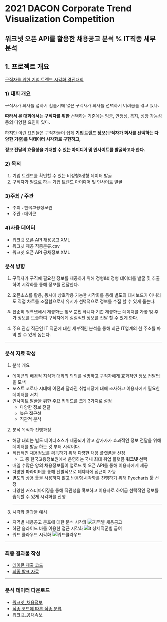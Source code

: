 # 2021 DACON Corporate Trend Visualization Competition

## 워크넷 오픈 API를 활용한 채용공고 분석 % IT직종 세부 분석

## 1. 프로젝트 개요

[구직자를 위한 기업 트렌드 시각화 경진대회](https://dacon.io/competitions/official/235866/overview/description)

### 1) 대회 개요

구직자가 회사를  접하기 힘들기에 많은 구직자가 회사를 선택하기 어려움을 겪고 있다.

**따라서 본 대회에서는 구직자를 위한** 선택하는 기준에는 임금, 안정성, 복지, 성장 가능성 등의 다양한 요인이 있다.

하지만 이런 요인들은 구직자들이 쉽게 **기업 트렌드 정보(구직자가 회사를 선택하는 다양한 기준)를 빅데이터 시각화로 구현하고,**

**정보 전달의 효율성을 기대할 수 있는 아이디어 및 인사이트를 발굴하고자 한다.**

 

### 2) 목적

1. 기업 트렌드를 확인할 수 있는 비정형&정형 데이터 발굴
2. 구직자가 필요로 하는 기업 트렌드 아이디어 및 인사이트 발굴

### 3)주최 /  주관

- 주최 : 한국고용정보원
- 주관 : 데이콘

### 4)사용 데이터

- 워크넷 오픈 API 채용공고.XML
- 워크넷 제공 직종분류.csv
- 워크넷 오픈 API 공채정보.XML


### 분석 방향
1. 구직자가 구직에 필요한 정보를 제공하기 위해 정형&비정형 데이터를 발굴 및 추출하여 시각화를 통해 정보를 전달한다.

2. 오픈소스를 활용, 동시에 상호작용 가능한 시각화를 통해 별도의 대시보드가 아니라도 직접 차트를 조절함으로서 유저가 선택적으로 정보를 수집 할 수 있게 돕는다.

3. 단순히 워크넷에서 제공하는 정보 뿐만 아니라 기존 제공하는 데이터를 가공 및 추가 정보를 도출하여 구직자에게 실질적인 정보를 전달 할 수 있게 한다.  

4. 주요 관심 직군인 IT 직군에 대한 세부적인 분석을 통해 최근 IT업계의 현 주소를 파악 할 수 있게 돕는다.

<hr>


### 분석 자료 작성
1. 분석 개요
- 데이콘의 배경적 지식과 대회의 의의를 설명하고 구직자에게 효과적인 정보 전달법을 모색
- 포스트 코로나 시대에 이전과 달라진 취업시장에 대해 조사하고 이용자에게 필요한 데이터를 서치
- 인사이트 발굴을 위한 주요 키워드를 크게 3가지로 설정
  - 다양한 정보 전달
  - 높은 접근성
  - 직관적 분석

2. 분석 목적과 진행과정
- 해당 대회는 별도 데이터소스가 제공되지 않고 참가자가 효과적인 정보 전달을 위해 데이터를 발굴 하는 것 부터 시작이다.
- 직접적인 채용정보를 획득하기 위해 다양한 채용 플랫폼을 선정
  - 그 중 한국고용정보원에서 운영하는 국내 최대 취업 플랫폼 <strong>워크넷</strong> 선택
- 매일 수많은 양의 채용정보들이 업로드 및 오픈 API를 통해 이용자에게 제공
- 다양한 파라미터를 통해 선별적으로 데이터에 접근이 가능
- 별도의 상용 툴을 사용하지 않고 반응형 시각화를 진행하기 위해 [Pyecharts](https://pyecharts.org/#/) 툴 선정
- 다양한 커스터마이징을 통해 직관성을 확보하고 이용자로 하여금 선택적인 정보를 습득할 수 있게 시각화를 진행
  <hr>

3. 시각화 결과물 예시
  - 지역별 채용공고 분포에 대한 분석 시각화
![지역별 채용공고](https://user-images.githubusercontent.com/93235480/153355894-fb794297-8729-486f-ab94-35ca125289f1.png)
  - 하단 슬라이드 바를 이용한 접근 시각화
![it 상세직군별 급여](https://user-images.githubusercontent.com/93235480/153355903-fc6a4ef6-68dc-4527-b601-1f389421a908.png)
  - 워드 클라우드 시각화 
![워드클라우드](https://user-images.githubusercontent.com/93235480/153355825-01002311-3b9f-4dcd-af6e-588ae2691c32.png)

    
<hr>

### 최종 결과물 작성
- [데이콘 제출 코드](https://github.com/kimgoden/project/blob/main/2021%20DACON%20Corporate%20Trend%20Visualization%20Competition/code/%EB%8D%B0%EC%9D%B4%EC%BD%98_%EC%9B%8C%ED%81%AC%EB%84%B7API_%EC%B1%84%EC%9A%A9%EA%B3%B5%EA%B3%A0_%EB%B6%84%EC%84%9D_%EC%B5%9C%EC%A2%85%EC%A0%9C%EC%B6%9C.ipynb)
- [최종 발표 자료](https://github.com/kimgoden/project/blob/main/2021%20DACON%20Corporate%20Trend%20Visualization%20Competition/docs/%EB%8D%B0%EC%9D%B4%EC%BD%98_%EA%B5%AC%EC%A7%81%EC%9E%90%EB%A5%BC%20%EC%9C%84%ED%95%9C%20%EC%8B%9C%EA%B0%81%ED%99%94%20%EA%B2%BD%EC%A7%84%20%EB%8C%80%ED%9A%8C.pdf)
<hr>

### 분석 데이터 다운로드
- [워크넷_채용정보](https://github.com/kimgoden/project/blob/main/2021%20DACON%20Corporate%20Trend%20Visualization%20Competition/data/%EC%9B%8C%ED%81%AC%EB%84%B7_%EC%B1%84%EC%9A%A9%EC%A0%95%EB%B3%B4_2022_01_19.csv)
- [직종 코드에 따른 직종 분류](https://github.com/kimgoden/project/blob/main/2021%20DACON%20Corporate%20Trend%20Visualization%20Competition/data/%EC%A7%81%EC%A2%85%EC%BD%94%EB%93%9C.csv)
- [워크넷_공채속보](https://github.com/kimgoden/project/blob/main/2021%20DACON%20Corporate%20Trend%20Visualization%20Competition/data/%EC%A0%95%EA%B7%9C%EC%A7%81_%EA%B3%B5%EC%B1%84%EC%86%8D%EB%B3%B4.csv)
